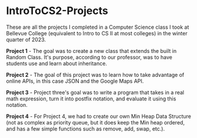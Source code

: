 # IntroToCS2-Projects
These are all the projects I completed in a Computer Science class I took at Bellevue College (equivalent to Intro to CS II at most colleges) in the winter quarter of 2023.

**Project 1** - The goal was to create a new class that extends the built in Random Class. It's purpose, according to our professor, was to have students use and learn about inheritance. 

**Project 2** - The goal of this project was to learn how to take advantage of online APIs, in this case JSON and the Google Maps API. 

**Project 3** - Project three's goal was to write a program that takes in a real math expression, turn it into postfix notation, and evaluate it using this notation. 

**Project 4** - For Project 4, we had to create our own Min Heap Data Structure (not as complex as priority queue, but it does keep the Min heap ordered, and has a few simple functions such as remove, add, swap, etc.). 
